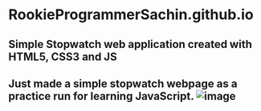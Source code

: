# RookieProgrammerSachin.github.io
Simple Stopwatch web application created with HTML5, CSS3 and JS
------------------------------------------------------------------
Just made a simple stopwatch webpage as a practice run for learning JavaScript.
![image](https://user-images.githubusercontent.com/87219101/176566804-a6436b36-5ab5-4e3c-a295-5174112c92f6.png)
------------------------------------------------------------------
